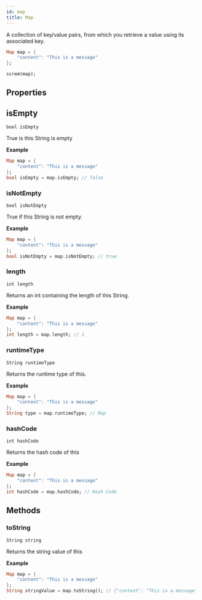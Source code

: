 ```yaml
---
id: map
title: Map
---
```


A collection of key/value pairs, from which you retrieve a value using its associated key.


```dart
Map map = {
    "content": "This is a message"
};

screm(map);
```

## Properties

## isEmpty

`bool isEmpty`

True is this String is empty

**Example**
```dart
Map map = {
    "content": "This is a message"
};
bool isEmpty = map.isEmpty; // false
```

### isNotEmpty

`bool isNotEmpty`

True if this String is not empty.

**Example**
```dart
Map map = {
    "content": "This is a message"
};
bool isNotEmpty = map.isNotEmpty; // true
```

### length

`int length`

Returns an int containing the length of this String.

**Example**
```dart
Map map = {
    "content": "This is a message"
};
int length = map.length; // 1
```

### runtimeType

`String runtimeType`

Returns the runtime type of this.

**Example**
```dart
Map map = {
    "content": "This is a message"
};
String type = map.runtimeType; // Map
```

### hashCode

`int hashCode`

Returns the hash code of this

**Example**
```dart
Map map = {
    "content": "This is a message"
};
int hashCode = map.hashCode; // Hash Code
```

## Methods

### toString

`String string`

Returns the string value of this

**Example**
```dart
Map map = {
    "content": "This is a message"
};
String stringValue = map.toString(); // {"content": "This is a message"}
```